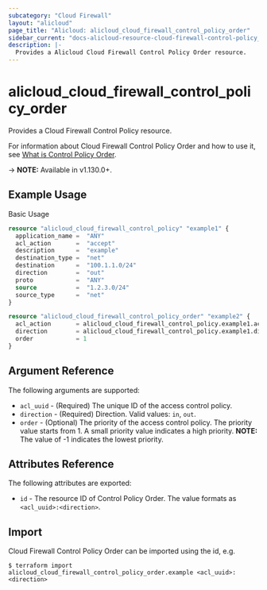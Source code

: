 ```yaml
---
subcategory: "Cloud Firewall"
layout: "alicloud"
page_title: "Alicloud: alicloud_cloud_firewall_control_policy_order"
sidebar_current: "docs-alicloud-resource-cloud-firewall-control-policy_order"
description: |-
  Provides a Alicloud Cloud Firewall Control Policy Order resource.
---
```


# alicloud\_cloud\_firewall\_control\_policy\_order

Provides a Cloud Firewall Control Policy resource.

For information about Cloud Firewall Control Policy Order and how to use it, see [What is Control Policy Order](https://www.alibabacloud.com/help/doc-detail/138867.htm).

-> **NOTE:** Available in v1.130.0+.

## Example Usage

Basic Usage

```terraform
resource "alicloud_cloud_firewall_control_policy" "example1" {
  application_name =  "ANY"
  acl_action       =  "accept"
  description      =  "example"
  destination_type =  "net"
  destination      =  "100.1.1.0/24"
  direction        =  "out"
  proto            =  "ANY"
  source           =  "1.2.3.0/24"
  source_type      =  "net"
}

resource "alicloud_cloud_firewall_control_policy_order" "example2" {
  acl_action       = alicloud_cloud_firewall_control_policy.example1.acl_uuid
  direction        = alicloud_cloud_firewall_control_policy.example1.direction
  order            = 1
}

```

## Argument Reference

The following arguments are supported:


* `acl_uuid` - (Required) The unique ID of the access control policy.
* `direction` - (Required) Direction. Valid values: `in`, `out`.
* `order` - (Optional) The priority of the access control policy. The priority value starts from 1. A small priority value indicates a high priority. **NOTE:** The value of -1 indicates the lowest priority.

## Attributes Reference

The following attributes are exported:

* `id` - The resource ID of Control Policy Order. The value formats as `<acl_uuid>:<direction>`.

## Import

Cloud Firewall Control Policy Order can be imported using the id, e.g.

```
$ terraform import alicloud_cloud_firewall_control_policy_order.example <acl_uuid>:<direction>
```